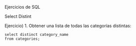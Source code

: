 Ejercicios de SQL

Select Distint

Ejercicio)  1.	Obtener una lista de todas las categorías distintas:

```
select distinct category_name
from categories;
```
